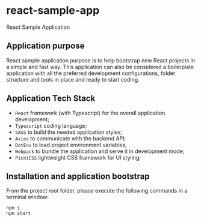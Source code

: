 # react-sample-app

React Sample Application

## Application purpose

React sample application purpose is to help bootstrap new React projects in a simple and fast way. This application can also be considered a boilerplate application with all the preferred development configurations, folder structure and tools in place and ready to start coding.

## Application Tech Stack

- `React` framework (with Typescript) for the overall application development;
- `Typescript` coding language;
- `SASS` to build the needed application styles;
- `Axios` to communicate with the backend API;
- `DotEnv` to load project environment variables;
- `Webpack` to bundle the application and serve it in development mode;
- `PicniCSS` lightweight CSS framework for UI styling;

## Installation and application bootstrap

From the project root folder, please execute the following commands in a terminal window:

```
npm i
npm start
```

